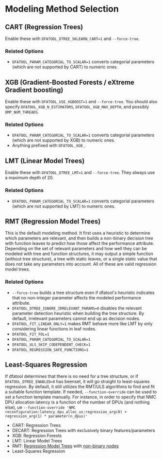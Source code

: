 # Modeling Method Selection

## CART (Regression Trees)

Enable these with `DFATOOL_DTREE_SKLEARN_CART=1` and `--force-tree`.

### Related Options

* `DFATOOL_PARAM_CATEGORIAL_TO_SCALAR=1` converts categorial parameters (which are not supported by CART) to numeric ones.

## XGB (Gradient-Boosted Forests / eXtreme Gradient boosting)

Enable these with `DFATOOL_USE_XGBOOST=1` and `--force-tree`.
You should also specify `DFATOOL_XGB_N_ESTIMATORS`, `DFATOOL_XGB_MAX_DEPTH`, and possibly `OMP_NUM_THREADS`.

### Related Options

* `DFATOOL_PARAM_CATEGORIAL_TO_SCALAR=1` converts categorial parameters (which are not supported by XGB) to numeric ones.
* Anything prefixed with `DFATOOL_XGB_`.

## LMT (Linear Model Trees)

Enable these with `DFATOOL_DTREE_LMT=1` and `--force-tree`.
They always use a maximum depth of 20.

### Related Options

* `DFATOOL_PARAM_CATEGORIAL_TO_SCALAR=1` converts categorial parameters (which are not supported by LMT) to numeric ones.

## RMT (Regression Model Trees)

This is the default modeling method.
It first uses a heuristic to determine which parameters are relevant, and then builds a non-binary decision tree with function leaves to predict how those affect the performance attribute.
Depending on the set of relevant parameters and how well they can be modeled with tree and function structures, it may output a simple function (without tree structure), a tree with static leaves, or a single static value that does not take any parameters into account.
All of these are valid regression model trees.

### Related Options

* `--force-tree` builds a tree structure even if dfatool's heuristic indicates that no non-integer parameter affects the modeled performance attribute.
* `DFATOOL_DTREE_IGNORE_IRRELEVANT_PARAMS=0` disables the relevant parameter detection heuristic when building the tree structure. By default, irrelevant parameters cannot end up as decision nodes.
* `DFATOOL_FIT_LINEAR_ONLY=1` makes RMT behave more like LMT by only considering linear functions in leaf nodes.
* `DFATOOL_FIT_FOL=1`
* `DFATOOL_PARAM_CATEGORIAL_TO_SCALAR=1`
* `DFATOOL_ULS_SKIP_CODEPENDENT_CHECK=1`
* `DFATOOL_REGRESSION_SAFE_FUNCTIONS=1`

## Least-Squares Regression

If dfatool determines that there is no need for a tree structure, or if `DFATOOL_DTREE_ENABLED=0` has beenset, it will go straight to least-squares regression.
By default, it still utilizes the RMT/ULS algorithms to find and fit a suitable function template.
If needed, `--function-override` can be used to set a function template manually.
For instance, in order to specify that NMC DPU allocation latency is a function of the number of DPUs (and nothing else), ue `--function-override 'NMC reconfiguration:latency_dpu_alloc_us:regression_arg(0) + regression_arg(1) * parameter(n_dpus)'`

* CART: Regression Trees
* DECART: Regression Trees with exclusively binary features/parameters
* XGB: Regression Forests
* LMT: Linear Model Trees
* RMT: [Regression Model Trees](https://ess.cs.uos.de/static/papers/Friesel-2022-CPSIoTBench.pdf) with [non-binary nodes](https://ess.cs.uos.de/static/papers/Friesel-2022-CAIN.pdf)
* Least-Squares Regression
